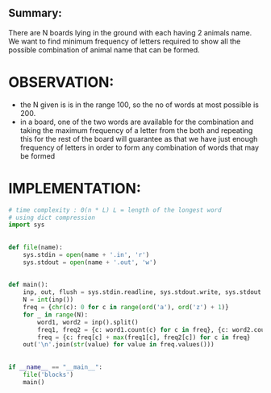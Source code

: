 ## Summary:
There are N boards lying in the ground with each having 2 animals name. We want to find minimum frequency of letters required to show all the possible combination of animal name that can be formed.

# OBSERVATION:
- the N given is is in the range 100, so the no of words at most possible is 200.
- in a board, one of the two words are available for the combination and taking the maximum frequency of a letter from the both and repeating this for the rest of the board will guarantee as that we have just enough frequency of letters in order to form any combination of words that may be formed

# IMPLEMENTATION:
```py
# time complexity : 0(n * L) L = length of the longest word  
# using dict compression  
import sys  
  
  
def file(name):  
    sys.stdin = open(name + '.in', 'r')  
    sys.stdout = open(name + '.out', 'w')  
  
  
def main():  
    inp, out, flush = sys.stdin.readline, sys.stdout.write, sys.stdout.flush  
    N = int(inp())  
    freq = {chr(c): 0 for c in range(ord('a'), ord('z') + 1)}  
    for _ in range(N):  
        word1, word2 = inp().split()  
        freq1, freq2 = {c: word1.count(c) for c in freq}, {c: word2.count(c) for c in freq}  
        freq = {c: freq[c] + max(freq1[c], freq2[c]) for c in freq}  
    out('\n'.join(str(value) for value in freq.values()))  
  
  
if __name__ == "__main__":  
    file('blocks')  
    main()
```